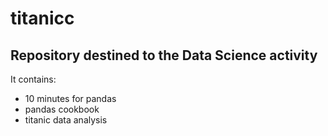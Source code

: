 # titanicc
## Repository destined to the Data Science activity 

It contains:
* 10 minutes for pandas
* pandas cookbook
* titanic data analysis
